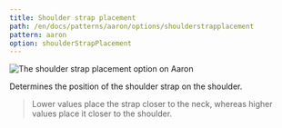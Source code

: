 ```yaml
---
title: Shoulder strap placement
path: /en/docs/patterns/aaron/options/shoulderstrapplacement
pattern: aaron
option: shoulderStrapPlacement
---
```


![The shoulder strap placement option on Aaron](./shoulderstrapplacement.svg)

Determines the position of the shoulder strap on the shoulder.

> Lower values place the strap closer to the neck, whereas higher values place it closer to the shoulder.